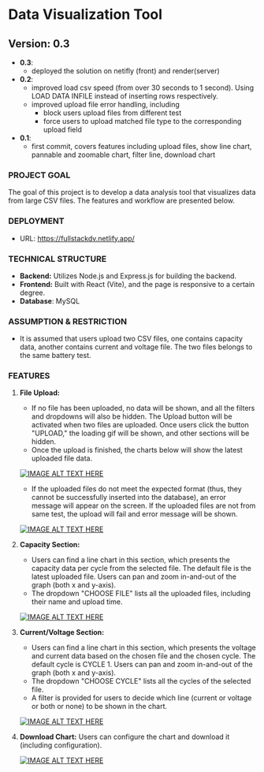 # **Data Visualization Tool**

## **Version: 0.3**

- **0.3**:
   -  deployed the solution on netifly (front) and render(server)
- **0.2**:
  - improved load csv speed (from over 30 seconds to 1 second). Using LOAD DATA INFILE instead of inserting rows respectively.
  - improved upload file error handling, including
    - block users upload files from different test
    - force users to upload matched file type to the corresponding upload field
- **0.1**: 
   -  first commit, covers features including upload files, show line chart, pannable and zoomable chart, filter line, download chart

### **PROJECT GOAL**

The goal of this project is to develop a data analysis tool that visualizes data from large CSV files. The features and workflow are presented below.

### **DEPLOYMENT**
- URL: https://fullstackdv.netlify.app/

### **TECHNICAL STRUCTURE**

- **Backend:** Utilizes Node.js and Express.js for building the backend.
- **Frontend:** Built with React (Vite), and the page is responsive to a certain degree.
- **Database**: MySQL

### **ASSUMPTION & RESTRICTION**

- It is assumed that users upload two CSV files, one contains capacity data, another contains current and voltage file. The two files belongs to the same battery test.

### **FEATURES**

1. **File Upload:**

   - If no file has been uploaded, no data will be shown, and all the filters and dropdowns will also be hidden. The Upload button will be activated when two files are uploaded. Once users click the button "UPLOAD," the loading gif will be shown, and other sections will be hidden.
   - Once the upload is finished, the charts below will show the latest uploaded file data.

   [![IMAGE ALT TEXT HERE](https://img.youtube.com/vi/KacNl62ly2k/0.jpg)](https://www.youtube.com/watch?v=KacNl62ly2k)

   - If the uploaded files do not meet the expected format (thus, they cannot be successfully inserted into the database), an error message will appear on the screen. If the uploaded files are not from same test, the upload will fail and error message will be shown.

   [![IMAGE ALT TEXT HERE](https://img.youtube.com/vi/7rv8G3TRo0s/0.jpg)](https://www.youtube.com/watch?v=7rv8G3TRo0s)

2. **Capacity Section:**

   - Users can find a line chart in this section, which presents the capacity data per cycle from the selected file. The default file is the latest uploaded file. Users can pan and zoom in-and-out of the graph (both x and y-axis).
   - The dropdown "CHOOSE FILE" lists all the uploaded files, including their name and upload time.

   [![IMAGE ALT TEXT HERE](https://img.youtube.com/vi/C7I4jKKUH-c/0.jpg)](https://www.youtube.com/watch?v=C7I4jKKUH-c)

3. **Current/Voltage Section:**

   - Users can find a line chart in this section, which presents the voltage and current data based on the chosen file and the chosen cycle. The default cycle is CYCLE 1. Users can pan and zoom in-and-out of the graph (both x and y-axis).
   - The dropdown "CHOOSE CYCLE" lists all the cycles of the selected file.
   - A filter is provided for users to decide which line (current or voltage or both or none) to be shown in the chart.

   [![IMAGE ALT TEXT HERE](https://img.youtube.com/vi/j8eSEoc5A04/0.jpg)](https://www.youtube.com/watch?v=j8eSEoc5A04)

4. **Download Chart:** Users can configure the chart and download it (including configuration).

   [![IMAGE ALT TEXT HERE](https://img.youtube.com/vi/KoOus5dZF20/0.jpg)](https://www.youtube.com/watch?v=KoOus5dZF20)
